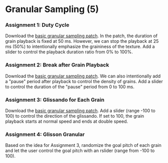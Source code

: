# Granular Sampling (5)

### Assignment 1: Duty Cycle
Download the [basic granular sampling patch](K5/base.zip).
In the patch, the duration of grain playback is fixed at 50 ms. However, we can stop the playback at 25 ms (50%) to intentionally emphasize the graininess of the texture.
Add a slider to control the playback duration ratio from 0% to 100%.

### Assignment 2: Break after Grain Playback
Download the [basic granular sampling patch](K5/base.zip).
We can also intentionally add a "pause" period after playback to control the density of grains. Add a slider to control the duration of the "pause" period from 0 to 100 ms.

### Assignment 3: Glissando for Each Grain
Download the [basic granular sampling patch](K5/base.zip).
Add a slider (range -100 to 100) to control the direction of the glissando. If set to 100, the grain playback starts at normal speed and ends at double speed.

### Assignment 4: Glisson Granular
Based on the idea for Assignment 3, randomize the goal pitch of each grain and let the user control the goal pitch with an rslider (range from -100 to 100).

